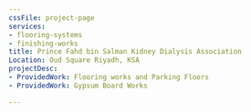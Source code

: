 ```yaml
---
cssFile: project-page
services:
- flooring-systems
- finishing-works
title: Prince Fahd bin Salman Kidney Dialysis Association
Location: Oud Square Riyadh, KSA
projectDesc:
- ProvidedWork: Flooring works and Parking Floors
- ProvidedWork: Gypsum Board Works

---
```

